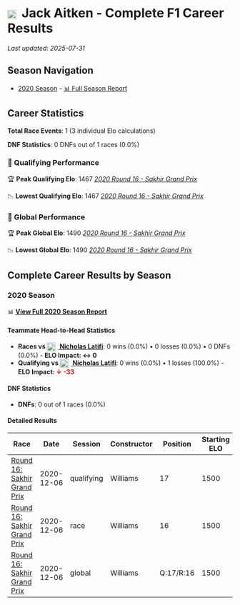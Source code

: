 # <img src="https://upload.wikimedia.org/wikipedia/commons/thumb/8/83/Flag_of_the_United_Kingdom_%283-5%29.svg/512px-Flag_of_the_United_Kingdom_%283-5%29.svg.png?20250726143817" alt="United Kingdom" width="20" height="auto" style="vertical-align: middle; margin-right: 5px;" onerror="this.outerHTML='🇬🇧'; this.style.marginRight='5px';"/> Jack Aitken - Complete F1 Career Results

*Last updated: 2025-07-31*

## Season Navigation

- [2020 Season](#2020-season) - [📊 Full Season Report](../seasons/2020-season-report)

## Career Statistics

**Total Race Events**: 1 (3 individual Elo calculations)

**DNF Statistics**: 0 DNFs out of 1 races (0.0%)

### 🏁 Qualifying Performance

🏆 **Peak Qualifying Elo**: 1467
   *[2020 Round 16 - Sakhir Grand Prix](../seasons/2020-season-report#round-16-sakhir-grand-prix)*

📉 **Lowest Qualifying Elo**: 1467
   *[2020 Round 16 - Sakhir Grand Prix](../seasons/2020-season-report#round-16-sakhir-grand-prix)*

### 🌟 Global Performance

🏆 **Peak Global Elo**: 1490
   *[2020 Round 16 - Sakhir Grand Prix](../seasons/2020-season-report#round-16-sakhir-grand-prix)*

📉 **Lowest Global Elo**: 1490
   *[2020 Round 16 - Sakhir Grand Prix](../seasons/2020-season-report#round-16-sakhir-grand-prix)*


## Complete Career Results by Season

### 2020 Season

📊 **[View Full 2020 Season Report](../seasons/2020-season-report)**

#### Teammate Head-to-Head Statistics

- **Races vs [<img src="https://upload.wikimedia.org/wikipedia/commons/c/cf/Flag_of_Canada.svg" alt="Canada" width="20" height="auto" style="vertical-align: middle; margin-right: 5px;" onerror="this.outerHTML='🇨🇦'; this.style.marginRight='5px';"/> Nicholas Latifi](nicholas-latifi)**: 0 wins (0.0%) • 0 losses (0.0%) • 0 DNFs (0.0%) - **ELO Impact: ↔ 0**
- **Qualifying vs [<img src="https://upload.wikimedia.org/wikipedia/commons/c/cf/Flag_of_Canada.svg" alt="Canada" width="20" height="auto" style="vertical-align: middle; margin-right: 5px;" onerror="this.outerHTML='🇨🇦'; this.style.marginRight='5px';"/> Nicholas Latifi](nicholas-latifi)**: 0 wins (0.0%) • 1 losses (100.0%) - **ELO Impact: **<span style="color: red;">↓ -33</span>****

#### DNF Statistics

- **DNFs**: 0 out of 1 races (0.0%)

#### Detailed Results

| Race | Date | Session | Constructor | Position | Starting ELO | ELO Change | Final ELO | Teammate |
|------|------|---------|-------------|----------|--------------|------------|-----------|----------|
| [Round 16: Sakhir Grand Prix](../seasons/2020-season-report#round-16-sakhir-grand-prix) | 2020-12-06 | qualifying | Williams | 17 | 1500 | -33 | 1467 | [<img src="https://upload.wikimedia.org/wikipedia/commons/c/cf/Flag_of_Canada.svg" alt="Canada" width="20" height="auto" style="vertical-align: middle; margin-right: 5px;" onerror="this.outerHTML='🇨🇦'; this.style.marginRight='5px';"/> Nicholas Latifi](nicholas-latifi) |
| [Round 16: Sakhir Grand Prix](../seasons/2020-season-report#round-16-sakhir-grand-prix) | 2020-12-06 | race | Williams | 16 | 1500 | N/A | 1500 | [<img src="https://upload.wikimedia.org/wikipedia/commons/c/cf/Flag_of_Canada.svg" alt="Canada" width="20" height="auto" style="vertical-align: middle; margin-right: 5px;" onerror="this.outerHTML='🇨🇦'; this.style.marginRight='5px';"/> Nicholas Latifi](nicholas-latifi) |
| [Round 16: Sakhir Grand Prix](../seasons/2020-season-report#round-16-sakhir-grand-prix) | 2020-12-06 | global | Williams | Q:17/R:16 | 1500 | -10 | 1490 | [<img src="https://upload.wikimedia.org/wikipedia/commons/c/cf/Flag_of_Canada.svg" alt="Canada" width="20" height="auto" style="vertical-align: middle; margin-right: 5px;" onerror="this.outerHTML='🇨🇦'; this.style.marginRight='5px';"/> Nicholas Latifi](nicholas-latifi) |

